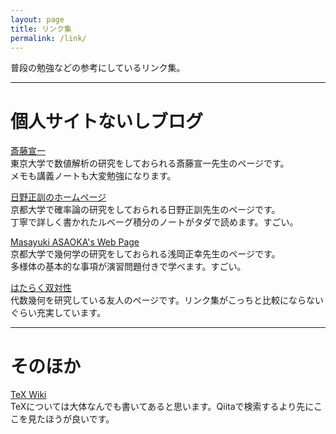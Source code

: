 ```yaml
---
layout: page
title: リンク集
permalink: /link/
---
```


普段の勉強などの参考にしているリンク集。

---
# 個人サイトないしブログ

[斎藤宣一](http://www.infsup.jp/saito/)<br>
東京大学で数値解析の研究をしておられる斎藤宣一先生のページです。<br>
メモも講義ノートも大変勉強になります。

[日野正訓のホームページ](https://www.math.kyoto-u.ac.jp/~hino/index_j.html)<br>
京都大学で確率論の研究をしておられる日野正訓先生のページです。<br>
丁寧で詳しく書かれたルベーグ積分のノートがタダで読めます。すごい。

[Masayuki ASAOKA's Web Page](https://www.math.kyoto-u.ac.jp/~asaoka/)<br>
京都大学で幾何学の研究をしておられる浅岡正幸先生のページです。<br>
多様体の基本的な事項が演習問題付きで学べます。すごい。

[はたらく双対性](https://paper3510mm.github.io/)<br>
代数幾何を研究している友人のページです。リンク集がこっちと比較にならないぐらい充実しています。

---
# そのほか
[TeX Wiki](https://texwiki.texjp.org/)<br>
TeXについては大体なんでも書いてあると思います。Qiitaで検索するより先にここを見たほうが良いです。
